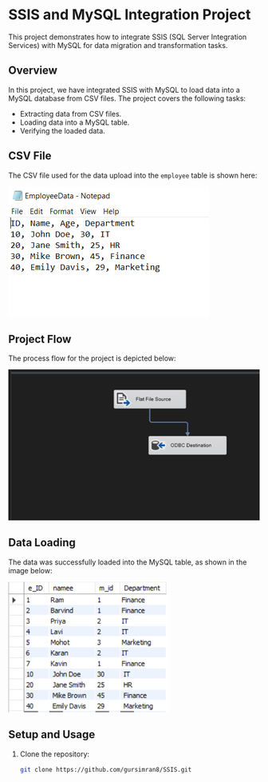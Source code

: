# SSIS and MySQL Integration Project

This project demonstrates how to integrate SSIS (SQL Server Integration Services) with MySQL for data migration and transformation tasks.

## Overview

In this project, we have integrated SSIS with MySQL to load data into a MySQL database from CSV files. The project covers the following tasks:
- Extracting data from CSV files.
- Loading data into a MySQL table.
- Verifying the loaded data.

## CSV File

The CSV file used for the data upload into the `employee` table is shown here:

![CSV file to upload on employee table](https://github.com/gursimran8/SSIS/blob/main/Images/csv%20file%20to%20upload%20on%20emplyee%20table.png)

## Project Flow

The process flow for the project is depicted below:

![Flow](https://github.com/gursimran8/SSIS/blob/main/Images/Flow.png)

## Data Loading

The data was successfully loaded into the MySQL table, as shown in the image below:

![MySQL table loaded with data](https://github.com/gursimran8/SSIS/blob/main/Images/Mysql%20table%20loaded%20with%20data.png)


## Setup and Usage

1. Clone the repository:
   ```bash
   git clone https://github.com/gursimran8/SSIS.git
